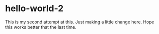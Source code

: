 # hello-world-2
This is my second attempt at this. 
Just making a little change here. Hope this works better that the last time.
